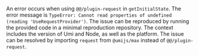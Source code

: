 An error occurs when using `@@/plugin-request` in `getInitialState`. The error message is `TypeError: Cannot read properties of undefined (reading 'UseRequestProvider')`. The issue can be reproduced by running the provided code in a minimal reproduction repository. The context includes the version of Umi and Node, as well as the platform. The issue can be resolved by importing `request` from `@umijs/max` instead of `@@/plugin-request`.
